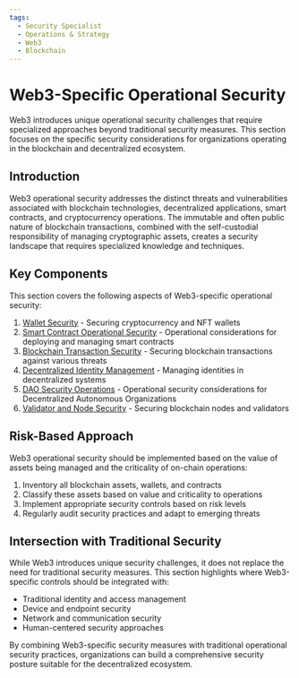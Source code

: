 ```yaml
---
tags:
  - Security Specialist
  - Operations & Strategy
  - Web3
  - Blockchain
---
```


# Web3-Specific Operational Security

Web3 introduces unique operational security challenges that require specialized approaches beyond traditional security measures. This section focuses on the specific security considerations for organizations operating in the blockchain and decentralized ecosystem.

## Introduction

Web3 operational security addresses the distinct threats and vulnerabilities associated with blockchain technologies, decentralized applications, smart contracts, and cryptocurrency operations. The immutable and often public nature of blockchain transactions, combined with the self-custodial responsibility of managing cryptographic assets, creates a security landscape that requires specialized knowledge and techniques.

## Key Components

This section covers the following aspects of Web3-specific operational security:

1. [Wallet Security](./wallet-security.md) - Securing cryptocurrency and NFT wallets
2. [Smart Contract Operational Security](./smart-contract-opsec.md) - Operational considerations for deploying and managing smart contracts
3. [Blockchain Transaction Security](./transaction-security.md) - Securing blockchain transactions against various threats
4. [Decentralized Identity Management](./decentralized-identity.md) - Managing identities in decentralized systems
5. [DAO Security Operations](./dao-security.md) - Operational security considerations for Decentralized Autonomous Organizations
6. [Validator and Node Security](./validator-node-security.md) - Securing blockchain nodes and validators

## Risk-Based Approach

Web3 operational security should be implemented based on the value of assets being managed and the criticality of on-chain operations:

1. Inventory all blockchain assets, wallets, and contracts
2. Classify these assets based on value and criticality to operations
3. Implement appropriate security controls based on risk levels
4. Regularly audit security practices and adapt to emerging threats

## Intersection with Traditional Security

While Web3 introduces unique security challenges, it does not replace the need for traditional security measures. This section highlights where Web3-specific controls should be integrated with:

- Traditional identity and access management
- Device and endpoint security
- Network and communication security
- Human-centered security approaches

By combining Web3-specific security measures with traditional operational security practices, organizations can build a comprehensive security posture suitable for the decentralized ecosystem. 